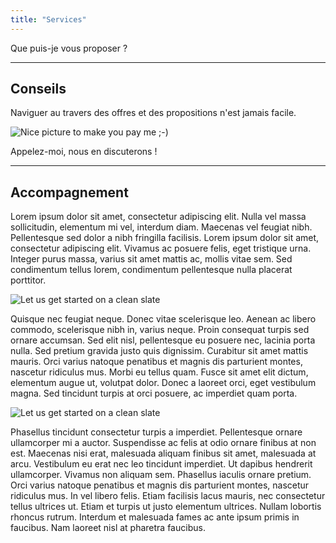 ```yaml
---
title: "Services"
---
```


Que puis-je vous proposer ?

---

## Conseils

Naviguer au travers des offres et des propositions n'est jamais facile.

![Nice picture to make you pay me ;-)](../images/plans.jpg)

Appelez-moi, nous en discuterons !

---

## Accompagnement

Lorem ipsum dolor sit amet, consectetur adipiscing elit. Nulla vel massa sollicitudin, elementum mi vel, interdum diam. Maecenas vel feugiat nibh. Pellentesque sed dolor a nibh fringilla facilisis. Lorem ipsum dolor sit amet, consectetur adipiscing elit. Vivamus ac posuere felis, eget tristique urna. Integer purus massa, varius sit amet mattis ac, mollis vitae sem. Sed condimentum tellus lorem, condimentum pellentesque nulla placerat porttitor.

![Let us get started on a clean slate](../images/tools.jpg)

Quisque nec feugiat neque. Donec vitae scelerisque leo. Aenean ac libero commodo, scelerisque nibh in, varius neque. Proin consequat turpis sed ornare accumsan. Sed elit nisl, pellentesque eu posuere nec, lacinia porta nulla. Sed pretium gravida justo quis dignissim. Curabitur sit amet mattis mauris. Orci varius natoque penatibus et magnis dis parturient montes, nascetur ridiculus mus. Morbi eu tellus quam. Fusce sit amet elit dictum, elementum augue ut, volutpat dolor. Donec a laoreet orci, eget vestibulum magna. Sed tincidunt turpis at orci posuere, ac imperdiet quam porta.

![Let us get started on a clean slate](../images/wrench.jpg)

Phasellus tincidunt consectetur turpis a imperdiet. Pellentesque ornare ullamcorper mi a auctor. Suspendisse ac felis at odio ornare finibus at non est. Maecenas nisi erat, malesuada aliquam finibus sit amet, malesuada at arcu. Vestibulum eu erat nec leo tincidunt imperdiet. Ut dapibus hendrerit ullamcorper. Vivamus non aliquam sem. Phasellus iaculis ornare pretium. Orci varius natoque penatibus et magnis dis parturient montes, nascetur ridiculus mus. In vel libero felis. Etiam facilisis lacus mauris, nec consectetur tellus ultrices ut. Etiam et turpis ut justo elementum ultrices. Nullam lobortis rhoncus rutrum. Interdum et malesuada fames ac ante ipsum primis in faucibus. Nam laoreet nisl at pharetra faucibus.